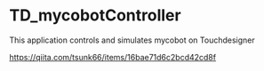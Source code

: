 # TD_mycobotController
This application controls and simulates mycobot on Touchdesigner

https://qiita.com/tsunk66/items/16bae71d6c2bcd42cd8f
